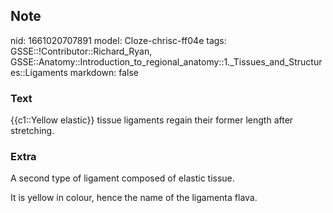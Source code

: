## Note
nid: 1661020707891
model: Cloze-chrisc-ff04e
tags: GSSE::!Contributor::Richard_Ryan, GSSE::Anatomy::Introduction_to_regional_anatomy::1._Tissues_and_Structures::Ligaments
markdown: false

### Text
<div class='toggle'>
  {{c1::Yellow elastic}} tissue ligaments regain their former
  length after stretching.
</div>

### Extra
<p id="b1b3f2f7-545d-4348-bd15-2128b2c5ef10" class="">A second type
of ligament composed of elastic tissue.
<p id="3890f64b-bae6-4043-9413-927b6fc2a2e2" class="">It is yellow
in colour, hence the name of the ligamenta flava.
